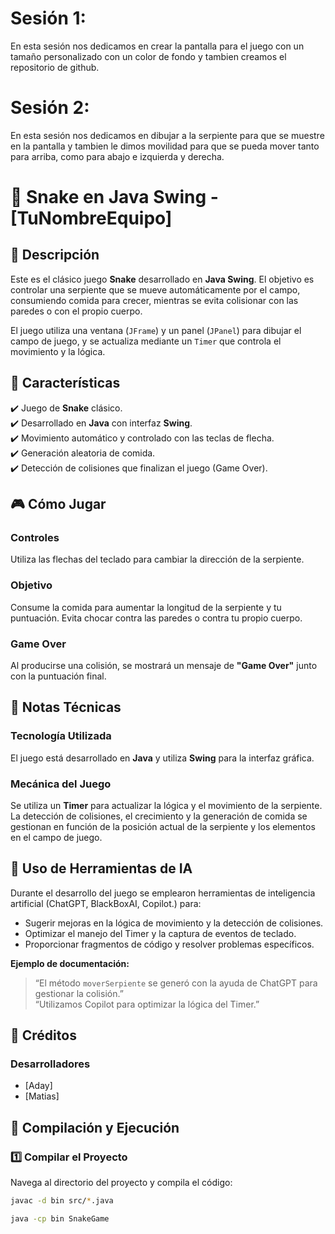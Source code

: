 # Sesión 1:
En esta sesión nos dedicamos en crear la pantalla para el juego  con un tamaño personalizado con un color de fondo y tambien creamos el repositorio de github.
# Sesión 2:
En esta sesión nos dedicamos en dibujar a la serpiente para que se muestre en la pantalla y tambien le dimos movilidad para que se pueda mover tanto para arriba, como para abajo e izquierda y derecha.


# 🐍 Snake en Java Swing - [TuNombreEquipo]

## 📌 Descripción
Este es el clásico juego **Snake** desarrollado en **Java Swing**. El objetivo es controlar una serpiente que se mueve automáticamente por el campo, consumiendo comida para crecer, mientras se evita colisionar con las paredes o con el propio cuerpo.

El juego utiliza una ventana (`JFrame`) y un panel (`JPanel`) para dibujar el campo de juego, y se actualiza mediante un `Timer` que controla el movimiento y la lógica.

## 🎯 Características
✔️ Juego de **Snake** clásico.<br>
✔️ Desarrollado en **Java** con interfaz **Swing**.<br>
✔️ Movimiento automático y controlado con las teclas de flecha.<br>
✔️ Generación aleatoria de comida.<br>
✔️ Detección de colisiones que finalizan el juego (Game Over).<br>

## 🎮 Cómo Jugar

### Controles
Utiliza las flechas del teclado para cambiar la dirección de la serpiente.

### Objetivo
Consume la comida para aumentar la longitud de la serpiente y tu puntuación. Evita chocar contra las paredes o contra tu propio cuerpo.

### Game Over
Al producirse una colisión, se mostrará un mensaje de **"Game Over"** junto con la puntuación final.

## 🔧 Notas Técnicas

### Tecnología Utilizada
El juego está desarrollado en **Java** y utiliza **Swing** para la interfaz gráfica.

### Mecánica del Juego
Se utiliza un **Timer** para actualizar la lógica y el movimiento de la serpiente. La detección de colisiones, el crecimiento y la generación de comida se gestionan en función de la posición actual de la serpiente y los elementos en el campo de juego.

## 🤖 Uso de Herramientas de IA

Durante el desarrollo del juego se emplearon herramientas de inteligencia artificial (ChatGPT, BlackBoxAI, Copilot.) para:
- Sugerir mejoras en la lógica de movimiento y la detección de colisiones.
- Optimizar el manejo del Timer y la captura de eventos de teclado.
- Proporcionar fragmentos de código y resolver problemas específicos.

**Ejemplo de documentación:**
> “El método `moverSerpiente` se generó con la ayuda de ChatGPT para gestionar la colisión.”  
> “Utilizamos Copilot para optimizar la lógica del Timer.”

## 📝 Créditos

### Desarrolladores
- [Aday]
- [Matias]


## 🚀 Compilación y Ejecución

### 1️⃣ Compilar el Proyecto
Navega al directorio del proyecto y compila el código:
```sh
javac -d bin src/*.java
```
```sh
java -cp bin SnakeGame
```
